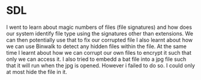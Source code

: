 # SDL
I went to learn about magic numbers of files (file signatures)
and how does our system identify file type using the signatures other than extensions. We can then potentially use that to fix our corrupted file
I also learnt about how we can use Binwalk to detect any hidden files within the file. At the same time I learnt about how we can corrupt our own files to encrypt it such that only we can access it. I also tried to embedd a bat file into a jpg file such that it will run when the jpg is opened. However i failed to do so. I could only at most hide the file in it.
